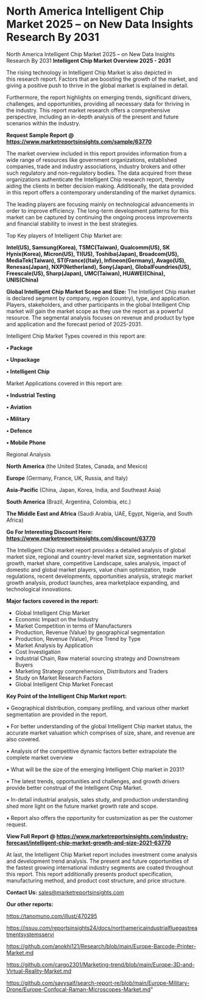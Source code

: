 # North America Intelligent Chip Market 2025 – on New Data Insights Research By 2031
North America Intelligent Chip Market 2025 – on New Data Insights Research By 2031
<Strong> Intelligent Chip Market Overview 2025 - 2031</strong>

The rising technology in Intelligent Chip Market is also depicted in this research report. Factors that are boosting the growth of the market, and giving a positive push to thrive in the global market is explained in detail.

Furthermore, the report highlights on emerging trends, significant drivers, challenges, and opportunities, providing all necessary data for thriving in the industry. This report market research offers a comprehensive perspective, including an in-depth analysis of the present and future scenarios within the industry.

<strong>Request Sample Report @ <a href=https://www.marketreportsinsights.com/sample/63770>https://www.marketreportsinsights.com/sample/63770</a></strong>

The market overview included in this report provides information from a wide range of resources like government organizations, established companies, trade and industry associations, industry brokers and other such regulatory and non-regulatory bodies. The data acquired from these organizations authenticate the Intelligent Chip research report, thereby aiding the clients in better decision making. Additionally, the data provided in this report offers a contemporary understanding of the market dynamics.

The leading players are focusing mainly on technological advancements in order to improve efficiency. The long-term development patterns for this market can be captured by continuing the ongoing process improvements and financial stability to invest in the best strategies.

Top Key players of Intelligent Chip Market are:

<strong>Intel(US), Samsung(Korea), TSMC(Taiwan), Qualcomm(US), SK Hynix(Korea), Micron(US), TI(US), Toshiba(Japan), Broadcom(US), MediaTek(Taiwan), ST(France)\(Italy), Infineon(Germany), Avago(US), Renesas(Japan), NXP(Netherland), Sony(Japan), GlobalFoundries(US), Freescale(US), Sharp(Japan), UMC(Taiwan), HUAWEI(China), UNIS(China)</strong>

<strong><b>Global Intelligent Chip Market Scope and Size:</b></strong>
The Intelligent Chip market is declared segment by company, region (country), type, and application. Players, stakeholders, and other participants in the global Intelligent Chip market will gain the market scope as they use the report as a powerful resource. The segmental analysis focuses on revenue and product by type and application and the forecast period of 2025-2031.

Intelligent Chip Market Types covered in this report are:

<strong>• Package

• Unpackage

• Intelligent Chip</strong>

Market Applications covered in this report are:

<strong>• Industrial Testing

• Aviation

• Military

• Defence

• Mobile Phone</strong> 

Regional Analysis

<strong>North America</strong> (the United States, Canada, and Mexico)

<strong>Europe</strong> (Germany, France, UK, Russia, and Italy)

<strong>Asia-Pacific</strong> (China, Japan, Korea, India, and Southeast Asia)

<strong>South America</strong> (Brazil, Argentina, Colombia, etc.)

<strong>The Middle East and Africa</strong> (Saudi Arabia, UAE, Egypt, Nigeria, and South Africa)

<strong>Go For Interesting Discount Here: <a href=https://www.marketreportsinsights.com/discount/63770>https://www.marketreportsinsights.com/discount/63770</a></strong>

The Intelligent Chip market report provides a detailed analysis of global market size, regional and country-level market size, segmentation market growth, market share, competitive Landscape, sales analysis, impact of domestic and global market players, value chain optimization, trade regulations, recent developments, opportunities analysis, strategic market growth analysis, product launches, area marketplace expanding, and technological innovations.

<strong><b>Major factors covered in the report:</b></strong>
<ul>
  <li>Global Intelligent Chip Market </li>
  <li>Economic Impact on the Industry</li>
  <li>Market Competition in terms of Manufacturers</li>
  <li>Production, Revenue (Value) by geographical segmentation</li>
  <li>Production, Revenue (Value), Price Trend by Type</li>
  <li>Market Analysis by Application</li>
  <li>Cost Investigation</li>
  <li>Industrial Chain, Raw material sourcing strategy and Downstream Buyers</li>
  <li>Marketing Strategy comprehension, Distributors and Traders</li>
  <li>Study on Market Research Factors</li>
  <li>Global Intelligent Chip Market Forecast</li>
</ul>

<strong><b>Key Point of the Intelligent Chip Market report:</b></strong>

• Geographical distribution, company profiling, and various other market segmentation are provided in the report.

• For better understanding of the global Intelligent Chip market status, the accurate market valuation which comprises of size, share, and revenue are also covered.

• Analysis of the competitive dynamic factors better extrapolate the complete market overview

• What will be the size of the emerging Intelligent Chip market in 2031?

• The latest trends, opportunities and challenges, and growth drivers provide better construal of the Intelligent Chip Market.

• In-detail industrial analysis, sales study, and production understanding shed more light on the future market growth rate and scope.

• Report also offers the opportunity for customization as per the customer request.

<strong><b>View Full Report @ <a href=https://www.marketreportsinsights.com/industry-forecast/intelligent-chip-market-growth-and-size-2021-63770>https://www.marketreportsinsights.com/industry-forecast/intelligent-chip-market-growth-and-size-2021-63770</a></b></strong>


At last, the Intelligent Chip Market report includes investment come analysis and development trend analysis. The present and future opportunities of the fastest growing international industry segments are coated throughout this report. This report additionally presents product specification, manufacturing method, and product cost structure, and price structure.

<strong>Contact Us:</strong>
sales@marketreportsinsights.com

<strong>Our other reports:</strong>

<a href=https://tanomuno.com/illust/470295>https://tanomuno.com/illust/470295</a>

<a href=https://issuu.com/reportsinsights24/docs/northamericaindustrialfluegastreatmentsystemsservi>https://issuu.com/reportsinsights24/docs/northamericaindustrialfluegastreatmentsystemsservi</a>

<a href=https://github.com/anokhi121/Research/blob/main/Europe-Barcode-Printer-Market.md>https://github.com/anokhi121/Research/blob/main/Europe-Barcode-Printer-Market.md</a>

<a href=https://github.com/cargo2301/Marketing-trend/blob/main/Europe-3D-and-Virtual-Reality-Market.md>https://github.com/cargo2301/Marketing-trend/blob/main/Europe-3D-and-Virtual-Reality-Market.md</a>

<a href=https://github.com/sayysaif/search-report-re/blob/main/Europe-Military-Drone/Europe-Confocal-Raman-Microscopes-Market.md>https://github.com/sayysaif/search-report-re/blob/main/Europe-Military-Drone/Europe-Confocal-Raman-Microscopes-Market.md</a>"
